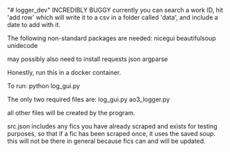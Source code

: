 "# logger_dev" 
INCREDIBLY BUGGY
currently you can search a work ID, hit 'add row' which will write it to a csv in a folder called 'data', and include a date to add with it.

The following non-standard packages are needed:
nicegui
beautifulsoup
unidecode

may possibly also need to install
requests
json
argparse

Honestly, run this in a docker container.

To run: python log_gui.py 


The only two required files are:
log_gui.py
ao3_logger.py

all other files will be created by the program.

src.json includes any fics you have already scraped and exists for testing purposes, so that if a fic has been scraped once, it uses the saved soup. this will not be there in general because fics can and will be updated.
